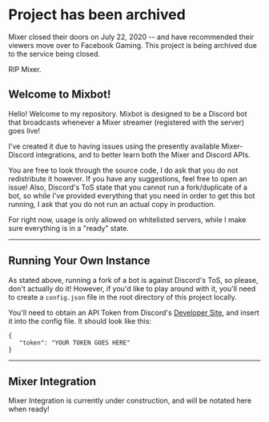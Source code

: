 # Project has been archived
Mixer closed their doors on July 22, 2020 -- and have recommended their viewers move over to Facebook Gaming. This project is being archived due to the service being closed. 

RIP Mixer.


## Welcome to Mixbot!

Hello! Welcome to my repository. Mixbot is designed to be a Discord bot that broadcasts whenever a Mixer streamer (registered with the server) goes live!

I've created it due to having issues using the presently available Mixer-Discord integrations, and to better learn both the Mixer and Discord APIs.

You are free to look through the source code, I do ask that you do not redistribute it however. If you have any suggestions, feel free to open an issue! Also, Discord's ToS state that you cannot run a fork/duplicate of a bot, so while I've provided everything that you need in order to get this bot running, I ask that you do not run an actual copy in production. 

For right now, usage is only allowed on whitelisted servers, while I make sure everything is in a "ready" state.

---

## Running Your Own Instance

As stated above, running a fork of a bot is against Discord's ToS, so please, don't actually do it! However, if you'd like to play around with it, you'll need to create a `config.json` file in the root directory of this project locally.

You'll need to obtain an API Token from Discord's [Developer Site](https://discordapp.com/developers/applications/), and insert it into the config file. It should look like this:

```
{
   "token": "YOUR TOKEN GOES HERE"
}
```

---

## Mixer Integration

Mixer Integration is currently under construction, and will be notated here when ready!

